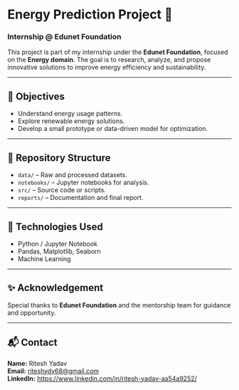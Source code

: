 # Energy Prediction Project 🌱

### Internship @ Edunet Foundation

This project is part of my internship under the **Edunet Foundation**, focused on the **Energy domain**. The goal is to research, analyze, and propose innovative solutions to improve energy efficiency and sustainability.

---

## 🚀 Objectives
- Understand energy usage patterns.
- Explore renewable energy solutions.
- Develop a small prototype or data-driven model for optimization.

---

## 📂 Repository Structure
- `data/` – Raw and processed datasets.
- `notebooks/` – Jupyter notebooks for analysis.
- `src/` – Source code or scripts.
- `reports/` – Documentation and final report.

---

## 🧠 Technologies Used
- Python / Jupyter Notebook
- Pandas, Matplotlib, Seaborn
- Machine Learning

---

## ✨ Acknowledgement
Special thanks to **Edunet Foundation** and the mentorship team for guidance and opportunity.

---

## 📬 Contact
**Name:** Ritesh Yadav  
**Email:** riteshydv68@gmail.com  
**LinkedIn:** https://www.linkedin.com/in/ritesh-yadav-aa54a9252/

